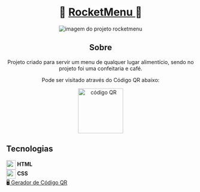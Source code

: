 <div align="center">
<h1> 🥞 <a href="https://carlos-kennedy.github.io/rocketmenu/" title="rocketmenu">RocketMenu </a> 📝 </h1>

<img src="https://i.imgur.com/YZfe5xS.png" alt="imagem do projeto rocketmenu" />

<h2> Sobre </h2>
<p> Projeto criado para servir um menu de qualquer lugar alimentício, sendo no projeto foi uma confeitaria e café. </p>
<p align="center"> Pode ser visitado através do Código QR abaixo: </p>
<img src="https://i.imgur.com/10MxRyM.png" title="código QR" width="120rem "/>
</div>
<div align="left">
<h2> Tecnologias </h2>
<img src="https://cdn.jsdelivr.net/gh/devicons/devicon/icons/html5/html5-original.svg" align="center" width="25rem" /> <strong>HTML</strong><br>
<img src="https://cdn.jsdelivr.net/gh/devicons/devicon/icons/css3/css3-original.svg" align="center" width="25rem" /> <strong>CSS</strong><br>
🖥<a href="https://www.the-qrcode-generator.com/pt/" target="_blank" title="Site do gerador de qr code"> Gerador de Código QR </a> 

</div>
